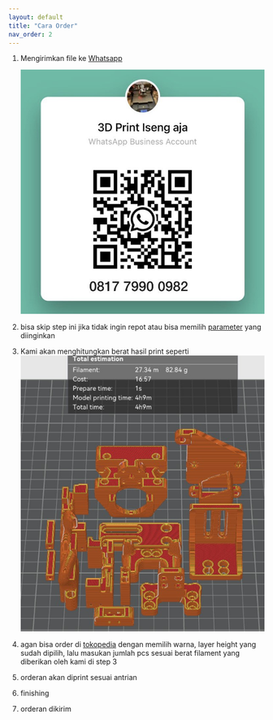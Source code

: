 ```yaml
---
layout: default
title: "Cara Order"
nav_order: 2
---
```


1. Mengirimkan file ke [Whatsapp](https://wa.me/message/CYHQT7FFRGG3C1)

   ![](./images/whatsapp.jpg)
   
2. bisa skip step ini jika tidak ingin repot atau bisa memilih [parameter](./parameter.md) yang diinginkan
3. Kami akan menghitungkan berat hasil print seperti
   ![](./images/slicer.jpg)
4. agan bisa order di [tokopedia](https://tokopedia.link/dJQMcHJHPyb) dengan memilih warna, layer height yang sudah dipilih, lalu masukan jumlah pcs sesuai berat filament yang diberikan oleh kami di step 3
5. orderan akan diprint sesuai antrian
6. finishing
7. orderan dikirim
   
